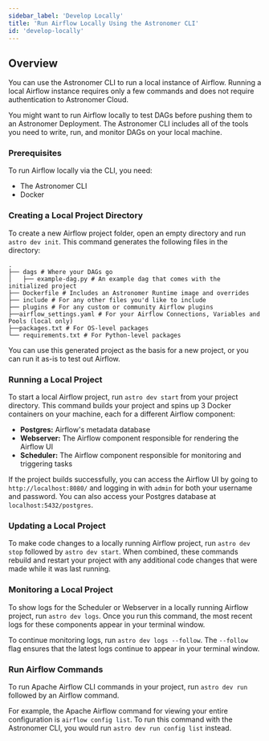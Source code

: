 ```yaml
---
sidebar_label: 'Develop Locally'
title: 'Run Airflow Locally Using the Astronomer CLI'
id: 'develop-locally'
---
```


## Overview

You can use the Astronomer CLI to run a local instance of Airflow. Running a local Airflow instance requires only a few commands and does not require authentication to Astronomer Cloud.

You might want to run Airflow locally to test DAGs before pushing them to an Astronomer Deployment. The Astronomer CLI includes all of the tools you need to write, run, and monitor DAGs on your local machine.

### Prerequisites

To run Airflow locally via the CLI, you need:

- The Astronomer CLI
- Docker

### Creating a Local Project Directory

To create a new Airflow project folder, open an empty directory and run `astro dev init`. This command generates the following files in the directory:

```
.
├── dags # Where your DAGs go
│   ├── example-dag.py # An example dag that comes with the initialized project
├── Dockerfile # Includes an Astronomer Runtime image and overrides
├── include # For any other files you'd like to include
├── plugins # For any custom or community Airflow plugins
├──airflow_settings.yaml # For your Airflow Connections, Variables and Pools (local only)
├──packages.txt # For OS-level packages
└── requirements.txt # For Python-level packages
```

You can use this generated project as the basis for a new project, or you can run it as-is to test out Airflow.

### Running a Local Project

To start a local Airflow project, run `astro dev start` from your project directory. This command builds your project and spins up 3 Docker containers on your machine, each for a different Airflow component:

- **Postgres:** Airflow's metadata database
- **Webserver:** The Airflow component responsible for rendering the Airflow UI
- **Scheduler:** The Airflow component responsible for monitoring and triggering tasks

If the project builds successfully, you can access the Airflow UI by going to `http://localhost:8080/` and logging in with `admin` for both your username and password. You can also access your Postgres database at `localhost:5432/postgres`.

### Updating a Local Project

To make code changes to a locally running Airflow project, run `astro dev stop` followed by `astro dev start`. When combined, these commands rebuild and restart your project with any additional code changes that were made while it was last running.

### Monitoring a Local Project

To show logs for the Scheduler or Webserver in a locally running Airflow project, run `astro dev logs`. Once you run this command, the most recent logs for these components appear in your terminal window.

To continue monitoring logs, run `astro dev logs --follow`. The `--follow` flag ensures that the latest logs continue to appear in your terminal window.

### Run Airflow Commands

To run Apache Airflow CLI commands in your project, run `astro dev run` followed by an Airflow command.

For example, the Apache Airflow command for viewing your entire configuration is `airflow config list`. To run this command with the Astronomer CLI, you would run `astro dev run config list` instead.
